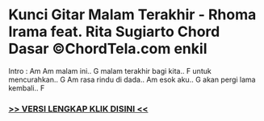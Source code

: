 
 # Kunci Gitar Malam Terakhir - Rhoma Irama feat. Rita Sugiarto Chord Dasar ©ChordTela.com enkil


Intro : Am Am malam ini.. G malam terakhir bagi kita.. F untuk mencurahkan.. G Am rasa rindu di dada.. Am esok aku.. G akan pergi lama kembali.. F

###  <a href="https://shortlighzx.web.app?sq=Kunci Gitar Malam Terakhir - Rhoma Irama feat. Rita Sugiarto Chord Dasar ©ChordTela.com"> >> VERSI LENGKAP KLIK DISINI << </a>
